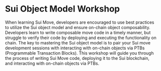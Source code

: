 # Sui Object Model Workshop

When learning Sui Move, developers are encouraged to use best practices to utilize the Sui object model and ensure on-chain object composability. Developers learn to write composable move code in a timely manner, but struggle to verify their code by deploying and executing the functionality on chain. The key to mastering the Sui object model is to pair your Sui move development sessions with interacting with on-chain objects via PTBs (Programmable Transaction Blocks). This workshop will guide you through the process of writing Sui Move code, deploying it to the Sui blockchain, and interacting with on-chain objects via PTBs.


